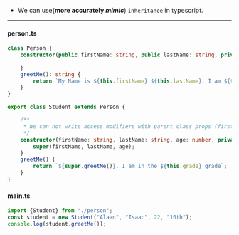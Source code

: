 - We can use(**more accurately _mimic_**) `inheritance` in typescript.

***
#### person.ts
```typescript
class Person {
    constructor(public firstName: string, public lastName: string, private age: number) {

    }
    greetMe(): string {
        return `My Name is ${this.firstName} ${this.lastName}. I am ${this.age} years old`
    }
}

export class Student extends Person {

    /**
     * We can not write access modifiers with parent class props (firstName,lastName,age)
     */
    constructor(firstName: string, lastName: string, age: number, private grade: string) {
        super(firstName, lastName, age);
    }
    greetMe() {
        return `${super.greetMe()}. I am in the ${this.grade} grade`;
    }
}
```
#### main.ts
```typescript
import {Student} from "./person";
const student = new Student("Alaan", "Isaac", 22, "10th");
console.log(student.greetMe());
```
